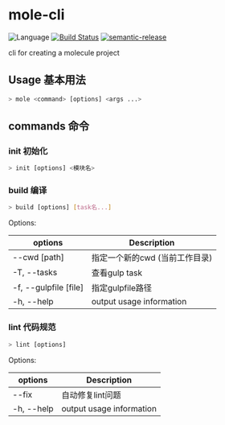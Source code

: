 # mole-cli
![Language](https://img.shields.io/badge/-TypeScript-blue.svg)
[![Build Status](https://travis-ci.org/searchfe/mole-cli.svg?branch=master)](https://travis-ci.org/searchfe/mole-cli)
[![semantic-release](https://img.shields.io/badge/%20%20%F0%9F%93%A6%F0%9F%9A%80-semantic--release-e10079.svg)](https://github.com/semantic-release/semantic-release)

cli for creating a molecule project

## Usage 基本用法

```bash
> mole <command> [options] <args ...>
```

## commands 命令

### init 初始化

```bash
> init [options] <模块名>
```


### build 编译

```bash
> build [options] [task名...]
```

Options:

| options           | Description |
|--------------------|-------------|
| --cwd [path] | 指定一个新的cwd (当前工作目录) |
| -T, --tasks | 查看gulp task |
| -f, --gulpfile [file] | 指定gulpfile路径 |
| -h, --help | output usage information |

### lint 代码规范

```bash
> lint [options]
```

Options:

| options           | Description |
|--------------------|-------------|
| --fix | 自动修复lint问题 |
| -h, --help | output usage information |